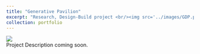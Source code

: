 ```yaml
---
title: "Generative Pavilion"
excerpt: "Research, Design-Build project <br/><img src='../images/GDP.png'>"
collection: portfolio
---
```

<img src='github.com/johnnie-nguyen/design/blob/master/images/GDP.png'>
<br/>
Project Description coming soon.
